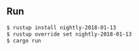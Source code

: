 ## Run

```bash
$ rustup install nightly-2018-01-13
$ rustup override set nightly-2018-01-13
$ cargo run
```